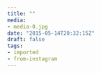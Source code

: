 ```yaml
---
title: ""
media:
- media-0.jpg
date: "2015-05-14T20:32:15Z"
draft: false
tags:
- imported
- from-instagram
---
```


